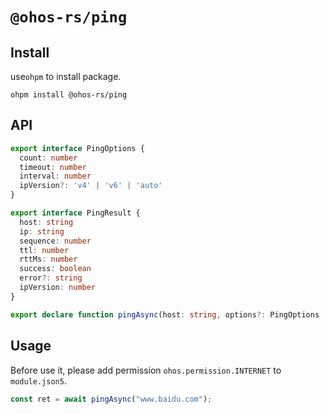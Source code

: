 # `@ohos-rs/ping`

## Install

use`ohpm` to install package.

```shell
ohpm install @ohos-rs/ping
```

## API

```ts
export interface PingOptions {
  count: number
  timeout: number
  interval: number
  ipVersion?: 'v4' | 'v6' | 'auto'
}

export interface PingResult {
  host: string
  ip: string
  sequence: number
  ttl: number
  rttMs: number
  success: boolean
  error?: string
  ipVersion: number
}

export declare function pingAsync(host: string, options?: PingOptions | undefined | null): Promise<PingResult[]>
```

## Usage

Before use it, please add permission `ohos.permission.INTERNET` to `module.json5`.

```ts
const ret = await pingAsync("www.baidu.com");
```
